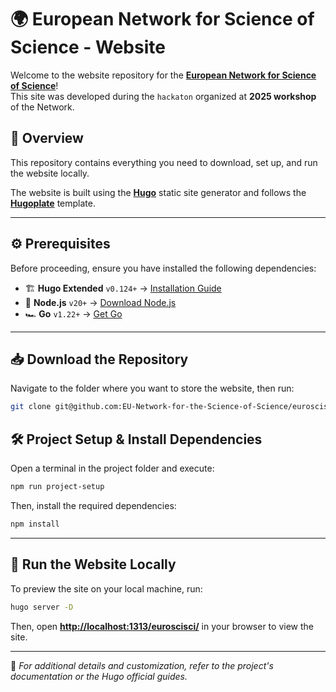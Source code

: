 # 🌍 European Network for Science of Science - Website  

Welcome to the website repository for the **[European Network for Science of Science](git@github.com:EU-Network-for-the-Science-of-Science/euroscisci.git)**!  
This site was developed during the `hackaton` organized at **2025 workshop** of the Network.  

## 📌 Overview  
This repository contains everything you need to download, set up, and run the website locally.  

The website is built using the **[Hugo](https://gohugo.io/)** static site generator and follows the **[Hugoplate](https://github.com/zeon-studio/hugoplate)** template.  

---

## ⚙️ Prerequisites  
Before proceeding, ensure you have installed the following dependencies:  

- 🏗 **Hugo Extended** `v0.124+` → [Installation Guide](https://gohugo.io/installation/)  
- 🚀 **Node.js** `v20+` → [Download Node.js](https://nodejs.org/)  
- 🏎 **Go** `v1.22+` → [Get Go](https://go.dev/dl/)  

---

## 📥 Download the Repository  
Navigate to the folder where you want to store the website, then run:  

```bash
git clone git@github.com:EU-Network-for-the-Science-of-Science/euroscisci.git
```

## 🛠 Project Setup & Install Dependencies  
Open a terminal in the project folder and execute:  

```bash
npm run project-setup
```

Then, install the required dependencies:  

```bash
npm install
```

---

## 🚀 Run the Website Locally  
To preview the site on your local machine, run:  

```bash
hugo server -D
```

Then, open **[http://localhost:1313/euroscisci/](http://localhost:1313/euroscisci/)** in your browser to view the site.  

---

📢 *For additional details and customization, refer to the project's documentation or the Hugo official guides.*  
